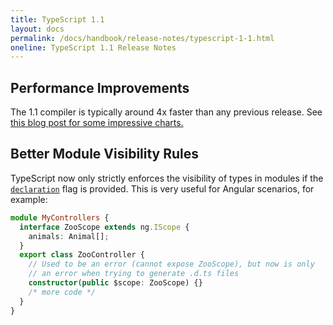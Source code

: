 ```yaml
---
title: TypeScript 1.1
layout: docs
permalink: /docs/handbook/release-notes/typescript-1-1.html
oneline: TypeScript 1.1 Release Notes
---
```


## Performance Improvements

The 1.1 compiler is typically around 4x faster than any previous release. See [this blog post for some impressive charts.](https://www.infoq.com/news/2014/10/typescript-11-ctp-available/)

## Better Module Visibility Rules

TypeScript now only strictly enforces the visibility of types in modules if the [`declaration`](/tsconfig#declaration) flag is provided. This is very useful for Angular scenarios, for example:

```ts
module MyControllers {
  interface ZooScope extends ng.IScope {
    animals: Animal[];
  }
  export class ZooController {
    // Used to be an error (cannot expose ZooScope), but now is only
    // an error when trying to generate .d.ts files
    constructor(public $scope: ZooScope) {}
    /* more code */
  }
}
```
